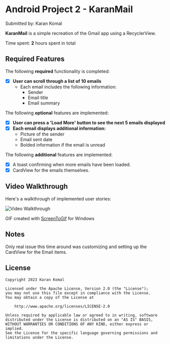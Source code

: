# Android Project 2 - KaranMail

Submitted by: Karan Komal

**KaranMail** is a simple recreation of the Gmail app using a RecyclerView.

Time spent: **2** hours spent in total

## Required Features

The following **required** functionality is completed:

- [X] **User can scroll through a list of 10 emails**
  - Each email includes the following information:
    - Sender
    - Email title
    - Email summary

The following **optional** features are implemented:

- [X] **User can press a 'Load More' button to see the next 5 emails displayed**
- [X] **Each email displays additional information:**
  - Picture of the sender
  - Email sent date
  - Bolded information if the email is unread

The following **additional** features are implemented:

* [X] A toast confirming when more emails have been loaded.
* [X] CardView for the emails themselves.

## Video Walkthrough

Here's a walkthrough of implemented user stories:

<img src='walkthrough.gif' title='Video Walkthrough' width='' alt='Video Walkthrough' />

<!-- Replace this with whatever GIF tool you used! -->
GIF created with [ScreenToGif](https://www.screentogif.com/) for Windows  
<!-- Recommended tools:
[Kap](https://getkap.co/) for macOS
[ScreenToGif](https://www.screentogif.com/) for Windows
[peek](https://github.com/phw/peek) for Linux. -->

## Notes

Only real issue this time around was customizing and setting up the CardView for the Email items.

## License

    Copyright 2023 Karan Komal

    Licensed under the Apache License, Version 2.0 (the "License");
    you may not use this file except in compliance with the License.
    You may obtain a copy of the License at

        http://www.apache.org/licenses/LICENSE-2.0

    Unless required by applicable law or agreed to in writing, software
    distributed under the License is distributed on an "AS IS" BASIS,
    WITHOUT WARRANTIES OR CONDITIONS OF ANY KIND, either express or implied.
    See the License for the specific language governing permissions and
    limitations under the License.
